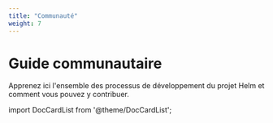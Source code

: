 ```yaml
---
title: "Communauté"
weight: 7
---
```


# Guide communautaire

Apprenez ici l'ensemble des processus de développement du projet Helm et comment
vous pouvez y contribuer.

import DocCardList from '@theme/DocCardList';

<DocCardList />